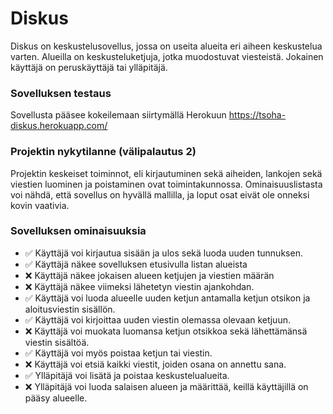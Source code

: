 # Diskus
Diskus on keskustelusovellus, jossa on useita alueita eri aiheen keskustelua varten. Alueilla on keskusteluketjuja, jotka muodostuvat viesteistä. Jokainen käyttäjä on peruskäyttäjä tai ylläpitäjä.

### Sovelluksen testaus
Sovellusta pääsee kokeilemaan siirtymällä Herokuun https://tsoha-diskus.herokuapp.com/

### Projektin nykytilanne (välipalautus 2)
Projektin keskeiset toiminnot, eli kirjautuminen sekä aiheiden, lankojen sekä viestien luominen ja poistaminen ovat toimintakunnossa. Ominaisuuslistasta voi nähdä, että sovellus on hyvällä mallilla, ja loput osat eivät ole onneksi kovin vaativia.

### Sovelluksen ominaisuuksia
- ✅ Käyttäjä voi kirjautua sisään ja ulos sekä luoda uuden tunnuksen.
- ✅ Käyttäjä näkee sovelluksen etusivulla listan alueista
- ❌ Käyttäjä näkee jokaisen alueen ketjujen ja viestien määrän
- ❌ Käyttäjä näkee viimeksi lähetetyn viestin ajankohdan.
- ✅ Käyttäjä voi luoda alueelle uuden ketjun antamalla ketjun otsikon ja aloitusviestin sisällön.
- ✅ Käyttäjä voi kirjoittaa uuden viestin olemassa olevaan ketjuun.
- ❌ Käyttäjä voi muokata luomansa ketjun otsikkoa sekä lähettämänsä viestin sisältöä.
- ✅ Käyttäjä voi myös poistaa ketjun tai viestin.
- ❌ Käyttäjä voi etsiä kaikki viestit, joiden osana on annettu sana.
- ✅ Ylläpitäjä voi lisätä ja poistaa keskustelualueita.
- ❌ Ylläpitäjä voi luoda salaisen alueen ja määrittää, keillä käyttäjillä on pääsy alueelle.
